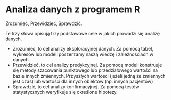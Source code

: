 # Analiza danych z programem R

Zrozumieć, Przewidzieć, Sprawdzić.

Te trzy słowa opisują trzy podstawowe cele w jakich prowadzi się analizę danych.

* Zrozumieć, to cel analizy eksploracyjnej danych. Za pomocą tabel, wykresów lub modeli poszerzamy naszą wiedzę i zależnościach w danych. 
* Przewidzieć, to cel analizy predykcyjnej. Za pomocą modeli konstruuje się metody szacowania punktowego lub przedziałowego wartości na bazie innych zmiennych. Przyszłych wartości (jeżeli jedną ze zmiennych jest czas) lub wartości dla innych obiektów (np. innych pacjentów) 
* Sprawdzić, to cel analizy konfirmacyjnej. Za pomocą testów statystycznych weryfikuje się określone hipotezy.


